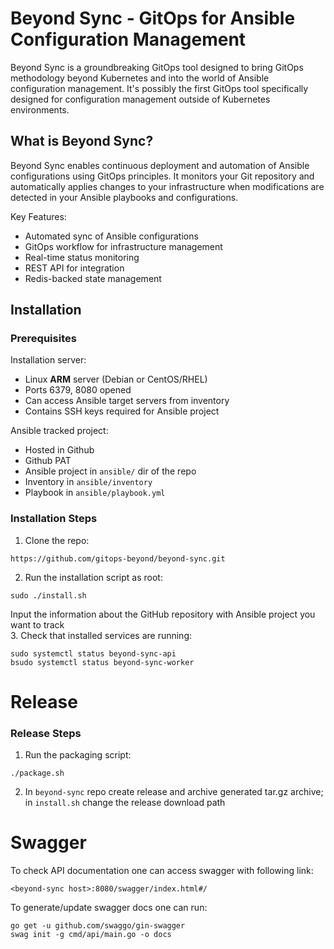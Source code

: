 # Beyond Sync - GitOps for Ansible Configuration Management

Beyond Sync is a groundbreaking GitOps tool designed to bring GitOps methodology beyond Kubernetes and into the world of Ansible configuration management. It's possibly the first GitOps tool specifically designed for configuration management outside of Kubernetes environments.

## What is Beyond Sync?

Beyond Sync enables continuous deployment and automation of Ansible configurations using GitOps principles. It monitors your Git repository and automatically applies changes to your infrastructure when modifications are detected in your Ansible playbooks and configurations.

Key Features:
- Automated sync of Ansible configurations
- GitOps workflow for infrastructure management
- Real-time status monitoring
- REST API for integration
- Redis-backed state management

## Installation
### Prerequisites
Installation server:
- Linux **ARM** server (Debian or CentOS/RHEL)
- Ports 6379, 8080 opened
- Can access Ansible target servers from inventory
- Contains SSH keys required for Ansible project

Ansible tracked project:
- Hosted in Github
- Github PAT
- Ansible project in `ansible/` dir of the repo
- Inventory in `ansible/inventory`
- Playbook in `ansible/playbook.yml`

### Installation Steps

1. Clone the repo:
```
https://github.com/gitops-beyond/beyond-sync.git
```
2. Run the installation script as root:
```
sudo ./install.sh
```
Input the information about the GitHub repository with Ansible project you want to track\
3. Check that installed services are running:
```
sudo systemctl status beyond-sync-api
bsudo systemctl status beyond-sync-worker
```

# Release
### Release Steps
1. Run the packaging script:
```
./package.sh
```
2. In `beyond-sync` repo create release and archive generated tar.gz archive; in `install.sh` change the release download path

# Swagger
To check API documentation one can access swagger with following link:
```
<beyond-sync host>:8080/swagger/index.html#/
```
To generate/update swagger docs one can run:
```
go get -u github.com/swaggo/gin-swagger
swag init -g cmd/api/main.go -o docs
```